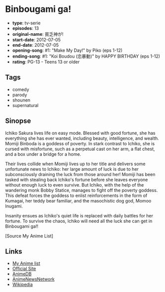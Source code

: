 # Binbougami ga!

-   **type**: tv-serie
-   **episodes**: 13
-   **original-name**: 貧乏神が!
-   **start-date**: 2012-07-05
-   **end-date**: 2012-07-05
-   **opening-song**: #1: "Make My Day!" by Piko (eps 1-12)
-   **ending-song**: #1: "Koi Boudou (恋暴動)" by HAPPY BIRTHDAY (eps 1-12)
-   **rating**: PG-13 - Teens 13 or older

## Tags

-   comedy
-   parody
-   shounen
-   supernatural

## Sinopse

Ichiko Sakura lives life on easy mode. Blessed with good fortune, she has everything she has ever wanted, including beauty, intelligence, and wealth. Momiji Binboda is a goddess of poverty. In stark contrast to Ichiko, she is cursed with misfortune, such as a perpetual cast on her arm, a flat chest, and a box under a bridge for a home.

Their lives collide when Momiji lives up to her title and delivers some unfortunate news to Ichiko: her large amount of luck is due to her subconsciously draining the luck from those around her! Momiji has been tasked with stealing back Ichiko's fortune before she leaves everyone without enough luck to even survive. But Ichiko, with the help of the wandering monk Bobby Statice, manages to fight off the poverty goddess. This defeat forces the goddess to enlist reinforcements in the form of Kumagai, her teddy bear familiar, and the masochistic dog god, Momoo Inugami.

Insanity ensues as Ichiko's quiet life is replaced with daily battles for her fortune. To survive the chaos, Ichiko will need all the luck she can get in Binbougami ga!!

[Source My Anime List]

## Links

-   [My Anime list](https://myanimelist.net/anime/13535/Binbougami_ga)
-   [Official Site](http://www.binbogamiga.net/)
-   [AnimeDB](http://anidb.info/perl-bin/animedb.pl?show=anime&aid=8888)
-   [AnimeNewsNetwork](http://www.animenewsnetwork.com/encyclopedia/anime.php?id=14191)
-   [Wikipedia](http://ja.wikipedia.org/wiki/貧乏神が!)
